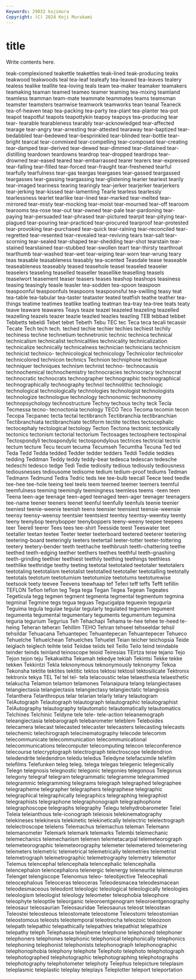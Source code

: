 ```yaml
---
Keywords: 29032 kojimura
Copyright: (C) 2024 Koji Murakami
---
```


# title

Write contents here.



teak-complexioned teakettle teakettles teak-lined teak-producing teaks teakwood
teakwoods teal tea-leaf tealeafy tea-leaved tea-leaves tealery tealess tealike teallite
tea-loving teals team tea-maker teamaker teamakers teamaking teaman teamed teameo
teamer teaming tea-mixing teamland teamless teamman team-mate teammate teammates teams
teamsman teamster teamsters teamwise teamwork teamworks tean teanal Teaneck tea-of-heaven
teap tea-packing tea-party tea-plant tea-planter tea-pot teapot teapotful teapots teapottykin
teapoy teapoys tea-producing tear tear- tearable tearableness tearably tear-acknowledged tear-affected
tearage tear-angry tear-arresting tear-attested tearaway tear-baptized tear-bedabbled tear-bedewed tear-besprinkled tear-blinded
tear-bottle tear-bright tearcat tear-commixed tear-compelling tear-composed tear-creating tear-damped tear-derived tear-dewed
tear-dimmed tear-distained tear-distilling teardown teardowns teardrop tear-dropped teardrops tear-drowned tear-eased
teared tear-embarrassed tearer tearers tear-expressed tear-falling tear-filled tear-forced tear-fraught tear-freshened
tearful tearfully tearfulness tear-gas teargas teargases tear-gassed teargassed teargasses tear-gassing
teargassing tear-glistening tearier teariest tearily tear-imaged teariness tearing tearingly tear-jerker
tearjerker tearjerkers tear-jerking tear-kissed tear-lamenting Tearle tearless tearlessly tearlessness tearlet
tearlike tear-lined tear-marked tear-melted tear-mirrored tear-misty tear-mocking tear-moist tear-mourned tear-off
tearoom tearooms tea-rose tear-out tear-owned tear-pale tear-pardoning tear-paying tear-persuaded tear-phrased
tear-pictured tearpit tear-pitying tear-plagued tear-pouring tear-practiced tear-procured tearproof tear-protested tear-provoking
tear-purchased tear-quick tear-raining tear-reconciled tear-regretted tear-resented tear-revealed tear-reviving tears tear-salt
tear-scorning tear-sealed tear-shaped tear-shedding tear-shot tearstain tear-stained tearstained tear-stubbed tear-swollen
teart tear-thirsty tearthroat tearthumb tear-washed tear-wet tear-wiping tear-worn tear-wrung teary
teas teasable teasableness teasably tea-scented Teasdale tease teaseable teaseableness teaseably
teased teasehole teasel teaseled teaseler teaselers teaseling teaselled teaseller teasellike
teaselling teasels teaselwort teasement teaser teasers teases teashop teashops teasiness
teasing teasingly teasle teasler tea-sodden tea-spoon teaspoon teaspoonful teaspoonfuls teaspoons
teaspoonsful tea-swilling teasy teat tea-table tea-tabular tea-taster teataster teated teatfish
teathe teather tea-things teatime teatimes teatlike teatling teatman tea-tray tea-tree
teats teaty teave teaware teawares Teays teaze teazel teazeled teazeling
teazelled teazelling teazels teazer teazle teazled teazles teazling TEB tebbad
tebbet Tebbetts tebeldi Tebet tebet Tebeth Tebu TEC tec Teca
teca tecali tecassir Tecate Tech tech tech. teched techie techier
techies techiest techily techiness techne technetium technetronic technic technica technical
technicalism technicalist technicalities technicality technicalization technicalize technically technicalness technician technicians
technicism technicist technico- technicological technicology Technicolor technicolor technicolored technicon technics
Technion techniphone technique techniquer techniques technism technist techno- technocausis technochemical
technochemistry technocracies technocracy technocrat technocratic technocrats technographer technographic technographical technographically
technography technol technolithic technologic technological technologically technologies technologist technologists technologize
technologue technology technonomic technonomy technopsychology technostructure Techny techous techy teck
Tecla Tecmessa tecno- tecnoctonia tecnology TECO Teco Tecoma tecomin tecon
Tecopa Tecpanec tecta tectal tectibranch Tectibranchia tectibranchian Tectibranchiata tectibranchiate tectiform
tectite tectites tectocephalic tectocephaly tectological tectology Tecton Tectona tectonic tectonically
tectonics tectonism tectorial tectorium Tectosages tectosphere tectospinal Tectospondyli tectospondylic tectospondylous
tectrices tectricial tectrix tectum tecture Tecu tecum tecuma Tecumseh Tecumtha
Tecuna Ted ted Teda Tedd Tedda tedded Tedder tedder tedders
Teddi Teddie teddies tedding Teddman Teddy teddy teddy-bear tedesca tedescan
tedesche tedeschi tedesco tedge Tedi Tedie tediosity tedious tediously tediousness
tediousnesses tediousome tedisome tedium tedium-proof tediums Tedman Tedmann Tedmund Tedra
Tedric teds tee tee-bulb teecall Teece teed teedle tee-hee tee-hole
teeing teel teels teem teemed teemer teemers teemful teemfulness teeming
teemingly teemingness teemless teems -teen teen Teena teen-age teenage teen-aged
teenaged teen-ager teenager teenagers tee-name teener teeners teenet teenful teenfully
teenfuls teenie teenier teeniest teenie-weenie teenish teens teensier teensiest teensie-weensie
teensy teensy-weensy teentsier teentsiest teentsy teentsy-weentsy teenty teeny teenybop teenybopper
teenyboppers teeny-weeny teepee teepees teer Teerell teerer Tees tees tee-shirt
Teesside teest Teeswater teet teetaller teetan teetee Teeter teeter teeterboard
teetered teeterer teetering teetering-board teeteringly teeters teetertail teeter-totter teeter-tottering teetery
teetery-bender teeth teethache teethbrush teeth-chattering teethe teethed teeth-edging teether teethers
teethes teethful teeth-gnashing teeth-grinding teethier teethiest teethily teething teethings teethless
teethlike teethridge teethy teeting teetotal teetotaled teetotaler teetotalers teetotaling teetotalism
teetotalist teetotalled teetotaller teetotalling teetotally teetotals teetotum teetotumism teetotumize teetotums
teetotumwise teetsook teety teevee Teevens teewhaap tef Teferi teff teffs
Tefft tefillin TEFLON Teflon teflon teg Tega tega Tegan Tegea
Tegean Tegeates Tegeticula tegg tegmen tegment tegmenta tegmental tegmentum tegmina
tegminal Tegmine tegs tegua teguas Tegucigalpa teguexin teguguria Teguima tegula
tegulae tegular tegularly tegulated tegumen tegument tegumenta tegumental tegumentary teguments
tegumentum tegumina teguria tegurium Tegyrius Teh Tehachapi Tehama te-hee tehee
te-heed te-heing Teheran teheran Tehillim TEHO Tehran tehseel tehseeldar tehsil
tehsildar Tehuacana Tehuantepec Tehuantepecan Tehuantepecer Tehueco Tehuelche Tehuelchean Tehuelches Tehuelet
Teian teicher teichopsia Teide teiglach teiglech teihte teiid Teiidae teiids
teil Teillo Teilo teind teindable teinder teinds teinland teinoscope teioid
Teiresias TEirtza teise tejano Tejo Tejon tejon teju Tekakwitha Tekamah
tekedye tekiah Tekintsi Tekke tekke tekken Tekkintzi Tekla teknonymous teknonymously
teknonymy Tekoa Tekonsha tektite tektites tektitic tektos tektosi tektosil tektosilicate
Tektronix tektronix tekya TEL Tel tel tel- tela telacoustic telae
telaesthesia telaesthetic telakucha Telamon telamon telamones Telanaipura telang telangiectases telangiectasia
telangiectasis telangiectasy telangiectatic telangiosis Telanthera Telanthropus telar telarian telarly telary
telautogram TelAutograph Telautograph telautograph telautographic telautographist TelAutography telautography telautomatic telautomatically
telautomatics Telchines Telchinic Teldyne tele tele- tele-action teleanemograph teleangiectasia telebarograph
telebarometer teleblem Teleboides telecamera telecast telecasted telecaster telecasters telecasting telecasts
telechemic telechirograph telecinematography telecode telecomm telecommunicate telecommunication telecommunicational telecommunications telecomputer
telecomputing telecon teleconference telecourse telecryptograph telectrograph telectroscope teledendrion teledendrite teledendron
teledu teledus Teledyne telefacsimile telefilm telefilms Telefunken teleg teleg. telega
telegas telegenic telegenically Telegn telegnosis telegnostic telegonic telegonies telegonous Telegonus
telegony telegraf telegram telegrammatic telegramme telegrammed telegrammic telegramming telegrams telegraph
telegraphed telegraphee telegrapheme telegrapher telegraphers telegraphese telegraphic telegraphical telegraphically telegraphics
telegraphing telegraphist telegraphists telegraphone telegraphonograph telegraphophone telegraphoscope telegraphs telegraphy Telegu
telehydrobarometer Telei Teleia teleianthous tele-iconograph teleiosis telekinematography telekineses telekinesis telekinetic
telekinetically telelectric telelectrograph telelectroscope telelens Telemachus telemachus teleman Telemann telemanometer
Telemark telemark telemarks Telembi telemechanic telemechanics telemechanism telemen telemetacarpal telemeteorograph
telemeteorographic telemeteorography telemeter telemetered telemetering telemeters telemetric telemetrical telemetrically telemetries
telemetrist telemetrograph telemetrographic telemetrography telemetry telemotor Telemus telencephal telencephala telencephalic
telencephalla telencephalon telencephalons telenergic telenergy teleneurite teleneuron Telenget telengiscope Telenomus
teleo- teleobjective Teleocephali teleocephalous Teleoceras teleoceras Teleodesmacea teleodesmacean teleodesmaceous teleodont
teleologic teleological teleologically teleologies teleologism teleologist teleology teleometer teleophobia teleophore
teleophyte teleoptile teleorganic teleoroentgenogram teleoroentgenography teleosaur teleosaurian Teleosauridae Teleosaurus teleost
teleostean Teleostei teleosteous teleostomate teleostome Teleostomi teleostomian teleostomous teleosts teleotemporal
teleotrocha teleozoic teleozoon telepath telepathic telepathically telepathies telepathist telepathize telepathy
teleph Telephassa telepheme telephone telephoned telephoner telephoners telephones telephonic telephonical
telephonically telephonics telephoning telephonist telephonists telephonograph telephonographic telephonophobia telephony telephote
Telephoto telephoto telephotograph telephotographed telephotographic telephotographing telephotographs telephotography telephotometer telephoty
Telephus telepicture teleplasm teleplasmic teleplastic teleplay teleplays Teleplotter teleport teleportation
